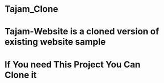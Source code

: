 # Tajam_Clone 
# Tajam-Website is a cloned version of existing website sample
# If You need This Project You Can Clone it
